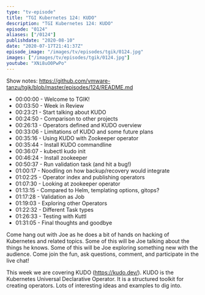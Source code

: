 ```yaml
---
type: "tv-episode"
title: "TGI Kubernetes 124: KUDO"
description: "TGI Kubernetes 124: KUDO"
episode: "0124"
aliases: ["/0124"]
publishdate: "2020-08-10"
date: "2020-07-17T21:41:37Z"
episode_image: "/images/tv/episodes/tgik/0124.jpg"
images: ["/images/tv/episodes/tgik/0124.jpg"]
youtube: "XNi8uO0PwPo"
---
```


Show notes: https://github.com/vmware-tanzu/tgik/blob/master/episodes/124/README.md

- 00:00:00 - Welcome to TGIK!
- 00:03:50 - Week in Review
- 00:23:21 - Start talking about KUDO
- 00:24:50 - Comparison to other projects
- 00:26:13 - Operators defined and KUDO overview
- 00:33:06 - Limitations of KUDO and some future plans
- 00:35:16 - Using KUDO with Zookeeper operator
- 00:35:44 - Install KUDO commandline
- 00:36:07 - kubectl kudo init
- 00:46:24 - Install zookeeper
- 00:50:37 - Run validation task (and hit a bug!)
- 01:00:17 - Noodling on how backup/recovery would integrate
- 01:02:25 - Operator index and publishing operators
- 01:07:30 - Looking at zookeeper operator
- 01:13:15 - Compared to Helm, templating options, gitops?
- 01:17:28 - Validation as Job
- 01:19:03 - Exploring other Operators
- 01:22:32 - Different Task types
- 01:26:33 - Testing with Kuttl
- 01:31:05 - Final thoughts and goodbye

Come hang out with Joe as he does a bit of hands on hacking of Kubernetes and related topics. Some of this will be Joe talking about the things he knows. Some of this will be Joe exploring something new with the audience. Come join the fun, ask questions, comment, and participate in the live chat!

This week we are covering KUDO (https://kudo.dev/).  KUDO is the Kubernetes Universal Declarative Operator.  It is a structured toolkit for creating operators.  Lots of interesting ideas and examples to dig into.

